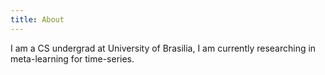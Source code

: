 ```yaml
---
title: About
---
```


I am a CS undergrad at University of Brasilia, I am currently researching
in meta-learning for time-series.
